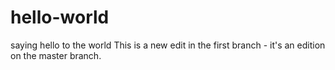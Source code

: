 # hello-world
saying hello to the world
This is a new edit in the first branch - it's an edition on the master branch. 
